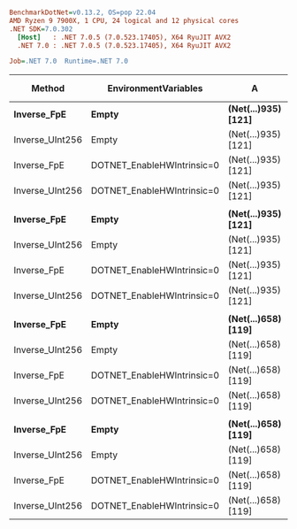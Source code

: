 ``` ini

BenchmarkDotNet=v0.13.2, OS=pop 22.04
AMD Ryzen 9 7900X, 1 CPU, 24 logical and 12 physical cores
.NET SDK=7.0.302
  [Host]   : .NET 7.0.5 (7.0.523.17405), X64 RyuJIT AVX2
  .NET 7.0 : .NET 7.0.5 (7.0.523.17405), X64 RyuJIT AVX2

Job=.NET 7.0  Runtime=.NET 7.0  

```
|          Method |       EnvironmentVariables |                   A |                   B |     Mean |    Error |   StdDev |   Median | Ratio | RatioSD | Allocated | Alloc Ratio |
|---------------- |--------------------------- |-------------------- |-------------------- |---------:|---------:|---------:|---------:|------:|--------:|----------:|------------:|
|     **Inverse_FpE** |                      **Empty** | **(Net(...)935) [121]** | **(Net(...)935) [121]** | **38.88 μs** | **0.055 μs** | **0.052 μs** | **38.88 μs** |  **1.00** |    **0.00** |         **-** |          **NA** |
| Inverse_UInt256 |                      Empty | (Net(...)935) [121] | (Net(...)935) [121] | 51.56 μs | 1.005 μs | 1.196 μs | 52.42 μs |  1.32 |    0.03 |         - |          NA |
|     Inverse_FpE | DOTNET_EnableHWIntrinsic=0 | (Net(...)935) [121] | (Net(...)935) [121] | 59.95 μs | 0.120 μs | 0.100 μs | 59.95 μs |  1.54 |    0.00 |         - |          NA |
| Inverse_UInt256 | DOTNET_EnableHWIntrinsic=0 | (Net(...)935) [121] | (Net(...)935) [121] | 82.05 μs | 1.104 μs | 1.032 μs | 82.02 μs |  2.11 |    0.03 |         - |          NA |
|                 |                            |                     |                     |          |          |          |          |       |         |           |             |
|     **Inverse_FpE** |                      **Empty** | **(Net(...)935) [121]** | **(Net(...)658) [119]** | **28.84 μs** | **0.081 μs** | **0.076 μs** | **28.85 μs** |  **1.00** |    **0.00** |         **-** |          **NA** |
| Inverse_UInt256 |                      Empty | (Net(...)935) [121] | (Net(...)658) [119] | 52.15 μs | 0.706 μs | 0.660 μs | 52.14 μs |  1.81 |    0.02 |         - |          NA |
|     Inverse_FpE | DOTNET_EnableHWIntrinsic=0 | (Net(...)935) [121] | (Net(...)658) [119] | 45.22 μs | 0.303 μs | 0.283 μs | 45.22 μs |  1.57 |    0.01 |         - |          NA |
| Inverse_UInt256 | DOTNET_EnableHWIntrinsic=0 | (Net(...)935) [121] | (Net(...)658) [119] | 81.63 μs | 0.807 μs | 0.716 μs | 81.30 μs |  2.83 |    0.03 |         - |          NA |
|                 |                            |                     |                     |          |          |          |          |       |         |           |             |
|     **Inverse_FpE** |                      **Empty** | **(Net(...)658) [119]** | **(Net(...)935) [121]** | **39.86 μs** | **0.419 μs** | **0.392 μs** | **39.95 μs** |  **1.00** |    **0.00** |         **-** |          **NA** |
| Inverse_UInt256 |                      Empty | (Net(...)658) [119] | (Net(...)935) [121] | 52.24 μs | 0.559 μs | 0.437 μs | 52.28 μs |  1.31 |    0.02 |         - |          NA |
|     Inverse_FpE | DOTNET_EnableHWIntrinsic=0 | (Net(...)658) [119] | (Net(...)935) [121] | 62.65 μs | 0.651 μs | 0.577 μs | 62.57 μs |  1.57 |    0.02 |         - |          NA |
| Inverse_UInt256 | DOTNET_EnableHWIntrinsic=0 | (Net(...)658) [119] | (Net(...)935) [121] | 83.87 μs | 1.495 μs | 1.398 μs | 83.58 μs |  2.10 |    0.04 |         - |          NA |
|                 |                            |                     |                     |          |          |          |          |       |         |           |             |
|     **Inverse_FpE** |                      **Empty** | **(Net(...)658) [119]** | **(Net(...)658) [119]** | **29.04 μs** | **0.170 μs** | **0.151 μs** | **28.98 μs** |  **1.00** |    **0.00** |         **-** |          **NA** |
| Inverse_UInt256 |                      Empty | (Net(...)658) [119] | (Net(...)658) [119] | 51.43 μs | 1.004 μs | 1.340 μs | 50.83 μs |  1.80 |    0.04 |         - |          NA |
|     Inverse_FpE | DOTNET_EnableHWIntrinsic=0 | (Net(...)658) [119] | (Net(...)658) [119] | 45.55 μs | 0.207 μs | 0.183 μs | 45.61 μs |  1.57 |    0.01 |         - |          NA |
| Inverse_UInt256 | DOTNET_EnableHWIntrinsic=0 | (Net(...)658) [119] | (Net(...)658) [119] | 80.37 μs | 0.067 μs | 0.053 μs | 80.35 μs |  2.77 |    0.02 |         - |          NA |
